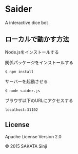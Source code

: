 # Saider
A interactive dice bot

## ローカルで動かす方法

Node.jsをインストールする

関係パッケージをインストールする

```
$ npm install
```

サーバーを起動させる

```
$ node saider.js
```

ブラウザ以下のURLにアクセスする

```
localhost:31102
```

## License

Apache License Version 2.0

&copy; 2015 SAKATA Sinji
